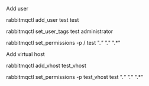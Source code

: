 Add user

rabbitmqctl add_user test test

rabbitmqctl set_user_tags test administrator

rabbitmqctl set_permissions -p / test ".*" ".*" ".*"


Add virtual host

rabbitmqctl add_vhost test_vhost

rabbitmqctl set_permissions -p test_vhost test ".*" ".*" ".*"
